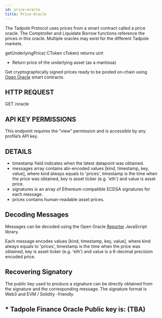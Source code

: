```yaml
---
id: price-oracle
title: Price Oracle
---
```

The Tadpole Protocol uses prices from a smart contract called a price oracle. The
Comptroller and Liquidate Borrow functions reference the prices in this oracle. Multiple
oracles may exist for the different Tadpole markets.

getUnderlyingPrice( CToken cToken) returns uint

* Return price of the underlying asset (as a mantissa)

Get cryptographically signed prices ready to be posted on-chain using [Open Oracle](https://github.com/compound-finance/open-oracle) smart contracts.

## HTTP REQUEST

GET /oracle

## API KEY PERMISSIONS

This endpoint requires the “view” permission and is accessible by any profile’s API key.

## DETAILS

* timestamp field indicates when the latest datapoint was obtained.
* messages array contains abi-encoded values [kind, timestamp, key, value], where kind always equals to 'prices', timestamp is the time when the price was obtained, key is asset ticker (e.g. 'eth') and value is asset price.
* signatures is an array of Ethereum-compatible ECDSA signatures for each message.
* prices contains human-readable asset prices.

## Decoding Messages

Messages can be decoded using the Open Oracle [Reporter](https://github.com/compound-finance/open-oracle/tree/master/sdk/javascript) JavaScript library.

Each message encodes values [kind, timestamp, key, value], where kind always equals to 'prices', timestamp is the time when the price was obtained, key is asset ticker (e.g. 'eth') and value is a 6-decimal precision encoded price.

## Recovering Signatory

The public key used to produce a signature can be directly obtained from the signature and the corresponding message. The signature format is Web3 and EVM / Solidity -friendly.


## * Tadpole Finance Oracle Public key is: (TBA)
